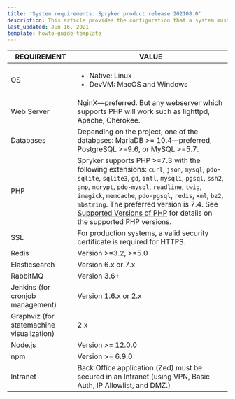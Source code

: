 ```yaml
---
title: 'System requirements: Spryker product release 202108.0'
description: This article provides the configuration that a system must have in order for the Spryker project to run smoothly and efficiently.
last_updated: Jun 16, 2021
template: howto-guide-template
---
```

| REQUIREMENT                               | VALUE |
|-------------------------------------------| ----------------------- |
| OS                                        | <ul><li>Native: Linux</li><li>DevVM: MacOS and Windows</li></ul>  |
| Web Server                                | NginX—preferred. But any webserver which supports PHP will work such as lighttpd, Apache, Cherokee. |
| Databases                                 | Depending on the project, one of the databases: MariaDB >= 10.4—preferred, PostgreSQL >=9.6, or MySQL >=5.7. |
| PHP                                       | Spryker supports PHP >=7.3 with the following extensions: `curl`, `json`, `mysql`, `pdo-sqlite`, `sqlite3`, `gd`, `intl`, `mysqli`, `pgsql`, `ssh2`, `gmp`, `mcrypt`, `pdo-mysql`, `readline`, `twig`, `imagick`, `memcache`, `pdo-pgsql`, `redis`, `xml`, `bz2`, `mbstring`. The preferred version is 7.4. See [Supported Versions of PHP](/docs/scos/user/intro-to-spryker/whats-new/supported-versions-of-php.html) for details on the supported PHP versions.|
| SSL                                       | For production systems, a valid security certificate is required for HTTPS. |
| Redis                                     | Version >=3.2, >=5.0                                                |
| Elasticsearch                             | Version 6.x or 7.x                                        |
| RabbitMQ                                  | Version 3.6+                                                 |
| Jenkins (for cronjob management)          | Version 1.6.x or 2.x          |
| Graphviz (for statemachine visualization) | 2.x                                                          |
| Node.js                                   | Version >= 12.0.0 |
| npm                                       | Version >= 6.9.0 |
| Intranet                                  | Back Office application (Zed) must be secured in an Intranet (using VPN, Basic Auth, IP Allowlist, and DMZ.) |
